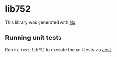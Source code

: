# lib752

This library was generated with [Nx](https://nx.dev).

## Running unit tests

Run `nx test lib752` to execute the unit tests via [Jest](https://jestjs.io).
